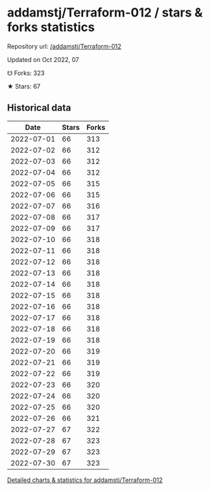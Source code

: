 # addamstj/Terraform-012 / stars & forks statistics

Repository url: [/addamstj/Terraform-012](https://github.com/addamstj/Terraform-012)

Updated on Oct 2022, 07

☋ Forks: 323

★ Stars: 67

## Historical data
| Date | Stars | Forks |
|------|-------|-------|
| 2022-07-01 | 66 | 313 | 
| 2022-07-02 | 66 | 312 | 
| 2022-07-03 | 66 | 312 | 
| 2022-07-04 | 66 | 312 | 
| 2022-07-05 | 66 | 315 | 
| 2022-07-06 | 66 | 315 | 
| 2022-07-07 | 66 | 316 | 
| 2022-07-08 | 66 | 317 | 
| 2022-07-09 | 66 | 317 | 
| 2022-07-10 | 66 | 318 | 
| 2022-07-11 | 66 | 318 | 
| 2022-07-12 | 66 | 318 | 
| 2022-07-13 | 66 | 318 | 
| 2022-07-14 | 66 | 318 | 
| 2022-07-15 | 66 | 318 | 
| 2022-07-16 | 66 | 318 | 
| 2022-07-17 | 66 | 318 | 
| 2022-07-18 | 66 | 318 | 
| 2022-07-19 | 66 | 318 | 
| 2022-07-20 | 66 | 319 | 
| 2022-07-21 | 66 | 319 | 
| 2022-07-22 | 66 | 319 | 
| 2022-07-23 | 66 | 320 | 
| 2022-07-24 | 66 | 320 | 
| 2022-07-25 | 66 | 320 | 
| 2022-07-26 | 66 | 321 | 
| 2022-07-27 | 67 | 322 | 
| 2022-07-28 | 67 | 323 | 
| 2022-07-29 | 67 | 323 | 
| 2022-07-30 | 67 | 323 | 


[Detailed charts & statistics for addamstj/Terraform-012](https://reviewgithub.com/rep/addamstj/Terraform-012)
